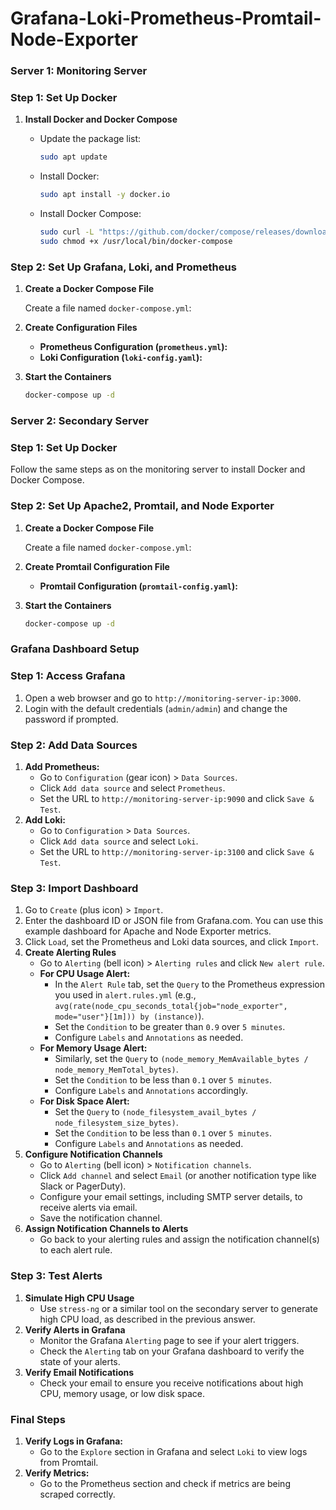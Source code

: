 # Grafana-Loki-Prometheus-Promtail-Node-Exporter

### Server 1: Monitoring Server

### Step 1: Set Up Docker

1. **Install Docker and Docker Compose**
    - Update the package list:
        
        ```bash
        sudo apt update
        ```
        
    - Install Docker:
        
        ```bash
        sudo apt install -y docker.io
        ```
        
    - Install Docker Compose:
        
        ```bash
        sudo curl -L "https://github.com/docker/compose/releases/download/1.29.2/docker-compose-$(uname -s)-$(uname -m)" -o /usr/local/bin/docker-compose
        sudo chmod +x /usr/local/bin/docker-compose
        ```
        

### Step 2: Set Up Grafana, Loki, and Prometheus

1. **Create a Docker Compose File**
    
    Create a file named `docker-compose.yml`:
    
2. **Create Configuration Files**
    - **Prometheus Configuration (`prometheus.yml`):**
    - **Loki Configuration (`loki-config.yaml`):**
3. **Start the Containers**
    
    ```bash
    docker-compose up -d
    ```
    

### Server 2: Secondary Server

### Step 1: Set Up Docker

Follow the same steps as on the monitoring server to install Docker and Docker Compose.

### Step 2: Set Up Apache2, Promtail, and Node Exporter

1. **Create a Docker Compose File**
    
    Create a file named `docker-compose.yml`:
    
2. **Create Promtail Configuration File**
    - **Promtail Configuration (`promtail-config.yaml`):**
3. **Start the Containers**
    
    ```bash
    docker-compose up -d
    ```
    

### Grafana Dashboard Setup

### Step 1: Access Grafana

1. Open a web browser and go to `http://monitoring-server-ip:3000`.
2. Login with the default credentials (`admin/admin`) and change the password if prompted.

### Step 2: Add Data Sources

1. **Add Prometheus:**
    - Go to `Configuration` (gear icon) > `Data Sources`.
    - Click `Add data source` and select `Prometheus`.
    - Set the URL to `http://monitoring-server-ip:9090` and click `Save & Test`.
2. **Add Loki:**
    - Go to `Configuration` > `Data Sources`.
    - Click `Add data source` and select `Loki`.
    - Set the URL to `http://monitoring-server-ip:3100` and click `Save & Test`.

### Step 3: Import Dashboard

1. Go to `Create` (plus icon) > `Import`.
2. Enter the dashboard ID or JSON file from Grafana.com. You can use this example dashboard for Apache and Node Exporter metrics.
3. Click `Load`, set the Prometheus and Loki data sources, and click `Import`.
4. **Create Alerting Rules**
    - Go to `Alerting` (bell icon) > `Alerting rules` and click `New alert rule`.
    - **For CPU Usage Alert:**
        - In the `Alert Rule` tab, set the `Query` to the Prometheus expression you used in `alert.rules.yml` (e.g., `avg(rate(node_cpu_seconds_total{job="node_exporter", mode="user"}[1m])) by (instance)`).
        - Set the `Condition` to be greater than `0.9` over `5 minutes`.
        - Configure `Labels` and `Annotations` as needed.
    - **For Memory Usage Alert:**
        - Similarly, set the `Query` to `(node_memory_MemAvailable_bytes / node_memory_MemTotal_bytes)`.
        - Set the `Condition` to be less than `0.1` over `5 minutes`.
        - Configure `Labels` and `Annotations` accordingly.
    - **For Disk Space Alert:**
        - Set the `Query` to `(node_filesystem_avail_bytes / node_filesystem_size_bytes)`.
        - Set the `Condition` to be less than `0.1` over `5 minutes`.
        - Configure `Labels` and `Annotations` as needed.
5. **Configure Notification Channels**
    - Go to `Alerting` (bell icon) > `Notification channels`.
    - Click `Add channel` and select `Email` (or another notification type like Slack or PagerDuty).
    - Configure your email settings, including SMTP server details, to receive alerts via email.
    - Save the notification channel.
6. **Assign Notification Channels to Alerts**
    - Go back to your alerting rules and assign the notification channel(s) to each alert rule.

### Step 3: Test Alerts

1. **Simulate High CPU Usage**
    - Use `stress-ng` or a similar tool on the secondary server to generate high CPU load, as described in the previous answer.
2. **Verify Alerts in Grafana**
    - Monitor the Grafana `Alerting` page to see if your alert triggers.
    - Check the `Alerting` tab on your Grafana dashboard to verify the state of your alerts.
3. **Verify Email Notifications**
    - Check your email to ensure you receive notifications about high CPU, memory usage, or low disk space.

### Final Steps

1. **Verify Logs in Grafana:**
    - Go to the `Explore` section in Grafana and select `Loki` to view logs from Promtail.
2. **Verify Metrics:**
    - Go to the Prometheus section and check if metrics are being scraped correctly.
